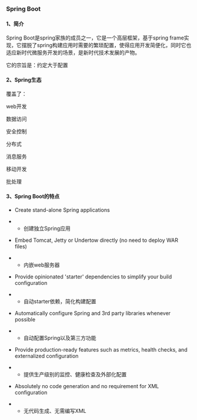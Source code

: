 ### Spring Boot

#### 1、简介

Spring Boot是spring家族的成员之一，它是一个高层框架，基于spring frame实现，它摆脱了spring构建应用时需要的繁琐配置，使得应用开发简便化，同时它也适应新时代微服务开发的场景，是新时代技术发展的产物。

它的宗旨是：约定大于配置



#### 2、Spring生态

覆盖了：

web开发

数据访问

安全控制

分布式

消息服务

移动开发

批处理

#### 3、Spring Boot的特点

- Create stand-alone Spring applications

- - 创建独立Spring应用

- Embed Tomcat, Jetty or Undertow directly (no need to deploy WAR files)

- - 内嵌web服务器

- Provide opinionated 'starter' dependencies to simplify your build configuration

- - 自动starter依赖，简化构建配置

- Automatically configure Spring and 3rd party libraries whenever possible

- - 自动配置Spring以及第三方功能

- Provide production-ready features such as metrics, health checks, and externalized configuration

- - 提供生产级别的监控、健康检查及外部化配置

- Absolutely no code generation and no requirement for XML configuration

- - 无代码生成、无需编写XML